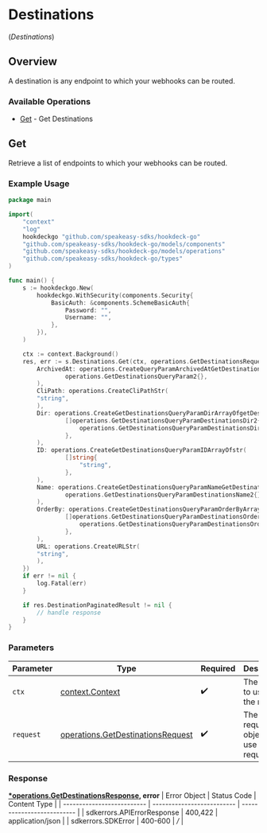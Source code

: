 # Destinations
(*Destinations*)

## Overview

A destination is any endpoint to which your webhooks can be routed.

### Available Operations

* [Get](#get) - Get Destinations

## Get

Retrieve a list of endpoints to which your webhooks can be routed.

### Example Usage

```go
package main

import(
	"context"
	"log"
	hookdeckgo "github.com/speakeasy-sdks/hookdeck-go"
	"github.com/speakeasy-sdks/hookdeck-go/models/components"
	"github.com/speakeasy-sdks/hookdeck-go/models/operations"
	"github.com/speakeasy-sdks/hookdeck-go/types"
)

func main() {
    s := hookdeckgo.New(
        hookdeckgo.WithSecurity(components.Security{
            BasicAuth: &components.SchemeBasicAuth{
                Password: "",
                Username: "",
            },
        }),
    )

    ctx := context.Background()
    res, err := s.Destinations.Get(ctx, operations.GetDestinationsRequest{
        ArchivedAt: operations.CreateQueryParamArchivedAtGetDestinationsQueryParam2(
                operations.GetDestinationsQueryParam2{},
        ),
        CliPath: operations.CreateCliPathStr(
        "string",
        ),
        Dir: operations.CreateGetDestinationsQueryParamDirArrayOfgetDestinationsQueryParamDestinationsDir2(
                []operations.GetDestinationsQueryParamDestinationsDir2{
                    operations.GetDestinationsQueryParamDestinationsDir2Desc,
                },
        ),
        ID: operations.CreateGetDestinationsQueryParamIDArrayOfstr(
                []string{
                    "string",
                },
        ),
        Name: operations.CreateGetDestinationsQueryParamNameGetDestinationsQueryParamDestinationsName2(
                operations.GetDestinationsQueryParamDestinationsName2{},
        ),
        OrderBy: operations.CreateGetDestinationsQueryParamOrderByArrayOfgetDestinationsQueryParamDestinationsOrderBy2(
                []operations.GetDestinationsQueryParamDestinationsOrderBy2{
                    operations.GetDestinationsQueryParamDestinationsOrderBy2CreatedAt,
                },
        ),
        URL: operations.CreateURLStr(
        "string",
        ),
    })
    if err != nil {
        log.Fatal(err)
    }

    if res.DestinationPaginatedResult != nil {
        // handle response
    }
}
```

### Parameters

| Parameter                                                                              | Type                                                                                   | Required                                                                               | Description                                                                            |
| -------------------------------------------------------------------------------------- | -------------------------------------------------------------------------------------- | -------------------------------------------------------------------------------------- | -------------------------------------------------------------------------------------- |
| `ctx`                                                                                  | [context.Context](https://pkg.go.dev/context#Context)                                  | :heavy_check_mark:                                                                     | The context to use for the request.                                                    |
| `request`                                                                              | [operations.GetDestinationsRequest](../../models/operations/getdestinationsrequest.md) | :heavy_check_mark:                                                                     | The request object to use for the request.                                             |


### Response

**[*operations.GetDestinationsResponse](../../models/operations/getdestinationsresponse.md), error**
| Error Object               | Status Code                | Content Type               |
| -------------------------- | -------------------------- | -------------------------- |
| sdkerrors.APIErrorResponse | 400,422                    | application/json           |
| sdkerrors.SDKError         | 400-600                    | */*                        |
